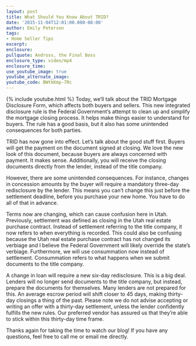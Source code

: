 ```yaml
---
layout: post
title: What Should You Know About TRID?
date: '2015-11-04T12:01:00.000-08:00'
author: Emily Peterson
tags:
- Home Seller Tips
excerpt:
enclosure:
pullquote: Andross, the Final Boss
enclosure_type: video/mp4
enclosure_time:
use_youtube_image: true
youtube_alternate_image:
youtube_code: BWtkKmp-7Rc
---
```

{% include youtube.html %}
Today, we’ll talk about the TRID Mortgage Disclosure Form, which affects both buyers and sellers. This new integrated disclosure rule is the Federal Government’s attempt to clean up and simplify the mortgage closing process. It helps make things easier to understand for buyers. The rule has a good basis, but it also has some unintended consequences for both parties.

TRID has now gone into effect. Let’s talk about the good stuff first. Buyers will get the payment on the document signed at closing. We love the new look of this document, because buyers are always concerned with payment. It makes sense. Additionally, you will receive the closing documents directly from the lender, instead of the title company.

However, there are some unintended consequences. For instance, changes in concession amounts by the buyer will require a mandatory three-day redisclosure by the lender. This means you can’t change this just before the settlement deadline, before you purchase your new home. You have to do all of that in advance.

Terms now are changing, which can cause confusion here in Utah. Previously, settlement was defined as closing in the Utah real estate purchase contract. Instead of settlement referring to the title company, it now refers to when everything is recorded. This could also be confusing because the Utah real estate purchase contract has not changed its verbiage and I believe the Federal Government will likely override the state’s verbiage. Furthermore, we will use consummation now instead of settlement. Consummation refers to what happens when we submit documents to the title company.

A change in loan will require a new six-day redisclosure. This is a big deal. Lenders will no longer send documents to the title company, but instead, prepare the documents for themselves. Many lenders are not prepared for this. An average escrow period will shift closer to 45 days, making thirty-day closings a thing of the past. Please note we do not advise accepting or writing an offer with a thirty-day settlement, unless the lender confidently fulfills the new rules. Our preferred vendor has assured us that they’re able to stick within this thirty-day time frame.

Thanks again for taking the time to watch our blog! If you have any questions, feel free to call me or email me directly.
